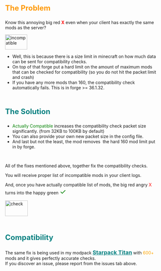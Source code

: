 <p style="font-size: 24px; color: #ff9900; font-weight: bold;">The Problem</p>
<p><span style="font-size: 14px;">Know this annoying big red <span style="color: #ff0000;"><strong>X</strong></span> even when your client has exactly the same mods as the server?</span></p>
<p><img src="https://cdn.discordapp.com/attachments/823563269619843183/913792568351936522/unknown.png" alt="incompatible" width="72" height="49" /></p>
<ul>
<li><span style="font-size: 14px;">Well, this is because there is a size limit in minecraft on how much data can be sent for compatibility checks.</span></li>
<li><span style="font-size: 14px;">On top of that forge put a hard limit on the amount of maximum mods that can be checked for compatibility (so you do not hit the packet limit and crash)</span></li>
<li><span style="font-size: 14px;">If you have any more mods than 160, the compatibility check automatically fails. This is in forge &gt;= 36.1.32.</span></li>
</ul>
<p>&nbsp;</p>
<p style="font-size: 24px; color: #008080; font-weight: bold;">The Solution</p>
<ul>
<li><span style="font-size: 14px;"><span style="color: #008000;">Actually Compatible</span> increases the compatibility check packet size significantly. (from 32KB to 100KB by default)</span></li>
<li><span style="font-size: 14px;">You can also provide your own new packet size in the config file.</span></li>
<li><span style="font-size: 14px;">And last but not the least, the mod removes&nbsp; the hard 160 mod limit put in by forge.</span></li>
</ul>
<p>&nbsp;</p>
<p><span style="font-size: 14px;">All of the fixes mentioned above, together fix the compatibility checks.</span></p>
<p><span style="font-size: 14px;">You will receive proper list of incompatible mods in your client logs.</span></p>
<p><span style="font-size: 14px;">And, once you have actually compatible list of mods, the big red angry <span style="color: #ff0000;">X</span> turns into the happy green <span style="font-size: 24px;"><span style="color: #008000; font-size: 24px;">✓</span></span></span></p>
<p><span style="font-size: 14px;"><img src="https://cdn.discordapp.com/attachments/871325791303110686/914510624933965824/unknown.png" alt="check" width="74" height="51" /></span></p>
<p>&nbsp;</p>
<p style="font-size: 24px; color: #008080; font-weight: bold;">Compatibility</p>
<p><span style="font-size: 14px;">The same fix is being used in my modpack <a style="font-size: 18px; color: teal; font-weight: bold;" href="https://www.curseforge.com/minecraft/modpacks/starpack-titan-mc1-16">Starpack Titan</a> with <span style="color: orange;"> 600+</span> mods and it gives perfectly accurate checks. </span><br /> <span style="font-size: 14px;">If you discover an issue, please report from the issues tab above.</span></p>
<p>&nbsp;</p>
